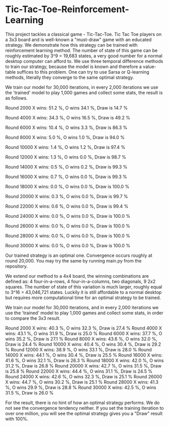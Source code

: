 # Tic-Tac-Toe-Reinforcement-Learning

This project tackles a classical game - Tic-Tac-Toe. Tic Tac Toe players on a 3x3 board and is well-known a "must-draw" game with an educated strategy. We demonstrate how this strategy can be trained with reinforcement learning method. The number of state of this game can be roughly estimated by 3^9 = 19,683 states, a very good number for a normal desktop computer can afford to. We use three temporal difference methods to train our strategy, because the model is known and therefore a value-table suffices to this problem. One can try to use Sarsa or Q-learning methods, literally they converge to the same optimal strategy.

We train our model for 30,000 iterations, in every 2,000 iterations we use the 'trained' model to play 1,000 games and collect some stats, the result is as follows.

Round 2000 X wins: 51.2 %, O wins 34.1 %, Draw is  14.7 %

Round 4000 X wins: 34.3 %, O wins 16.5 %, Draw is  49.2 %

Round 6000 X wins: 10.4 %, O wins 3.3 %, Draw is  86.3 %

Round 8000 X wins: 5.0 %, O wins 1.0 %, Draw is  94.0 %

Round 10000 X wins: 1.4 %, O wins 1.2 %, Draw is  97.4 %

Round 12000 X wins: 1.3 %, O wins 0.0 %, Draw is  98.7 %

Round 14000 X wins: 0.5 %, O wins 0.2 %, Draw is  99.3 %

Round 16000 X wins: 0.7 %, O wins 0.0 %, Draw is  99.3 %

Round 18000 X wins: 0.0 %, O wins 0.0 %, Draw is  100.0 %

Round 20000 X wins: 0.3 %, O wins 0.0 %, Draw is  99.7 %

Round 22000 X wins: 0.6 %, O wins 0.0 %, Draw is  99.4 %

Round 24000 X wins: 0.0 %, O wins 0.0 %, Draw is  100.0 %

Round 26000 X wins: 0.0 %, O wins 0.0 %, Draw is  100.0 %

Round 28000 X wins: 0.0 %, O wins 0.0 %, Draw is  100.0 %

Round 30000 X wins: 0.0 %, O wins 0.0 %, Draw is  100.0 %

Our trained strategy is an optimal one. Convergence occurs roughly at round 20,000. You may try the same by running main.py from the repository.

We extend our method to a 4x4 board, the winning combinations are defined as: 4 four-in-a-rows, 4 four-in-a-columns, two diagonals, 9 2x2 squares. The number of state of this variation is much larger, roughly equal to 3^16 = 43,046,721 states. Luckily it is still affordable to a normal desktop but requires more computational time for an optimal strategy to be trained. 

We train our model for 30,000 iterations, and in every 2,000 iterations we use the 'trained' model to play 1,000 games and collect some stats, in order to compare the 3x3 result.

Round 2000 X wins: 40.3 %, O wins 32.3 %, Draw is  27.4 %
Round 4000 X wins: 43.1 %, O wins 31.9 %, Draw is  25.0 %
Round 6000 X wins: 37.7 %, O wins 35.2 %, Draw is  27.1 %
Round 8000 X wins: 43.6 %, O wins 32.0 %, Draw is  24.4 %
Round 10000 X wins: 40.4 %, O wins 30.4 %, Draw is  29.2 %
Round 12000 X wins: 38.9 %, O wins 33.1 %, Draw is  28.0 %
Round 14000 X wins: 44.1 %, O wins 30.4 %, Draw is  25.5 %
Round 16000 X wins: 41.6 %, O wins 32.1 %, Draw is  26.3 %
Round 18000 X wins: 42.0 %, O wins 31.2 %, Draw is  26.8 %
Round 20000 X wins: 42.7 %, O wins 31.5 %, Draw is  25.8 %
Round 22000 X wins: 44.4 %, O wins 31.1 %, Draw is  24.5 %
Round 24000 X wins: 42.6 %, O wins 32.3 %, Draw is  25.1 %
Round 26000 X wins: 44.7 %, O wins 30.2 %, Draw is  25.1 %
Round 28000 X wins: 41.3 %, O wins 29.9 %, Draw is  28.8 %
Round 30000 X wins: 42.5 %, O wins 31.5 %, Draw is  26.0 %

For the result, there is no hint of how an optimal strategy performs. We do not see the convergence tendency neither. If you set the training iteration to over one million, you will see the optimal strategy gives you a "Draw" result with 100%. 
